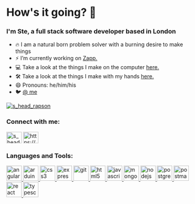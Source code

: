# How's it going? 👋 
### I'm Ste, a full stack software developer based in London

- 🔥 I am a natural born problem solver with a burning desire to make things
- ⚡ I’m currently working on [Zapp.](https://github.com/ilyadusoleil/zapp)
- 💻 Take a look at the things I make on the computer [here.](stehera.github.io)
- 🛠 Take a look at the things I make with my hands [here.](https://www.instagram.com/shrmakes/)
- 😄 Pronouns: he/him/his
- 🐦 [@ me](https://twitter.com/S_Head_Rapson)

<p align="left"> <a href="https://twitter.com/s_head_rapson" target="blank"><img src="https://img.shields.io/twitter/follow/s_head_rapson?logo=twitter&style=for-the-badge" alt="s_head_rapson" /></a> </p>

<h3 align="left">Connect with me:</h3>
<p align="left">
<a href="https://twitter.com/s_head_rapson" target="blank"><img align="center" src="https://cdn.jsdelivr.net/npm/simple-icons@3.0.1/icons/twitter.svg" alt="s_head_rapson" height="30" width="40" /></a>
<a href="https://linkedin.com/in/https://www.linkedin.com/in/stephen-head-rapson/" target="blank"><img align="center" src="https://cdn.jsdelivr.net/npm/simple-icons@3.0.1/icons/linkedin.svg" alt="https://www.linkedin.com/in/stephen-head-rapson/" height="30" width="40" /></a>
</p>

<h3 align="left">Languages and Tools:</h3>
<p align="left"> <a href="https://angular.io" target="_blank"> <img src="https://devicons.github.io/devicon/devicon.git/icons/angularjs/angularjs-original.svg" alt="angularjs" width="40" height="40"/> </a> <a href="https://www.arduino.cc/" target="_blank"> <img src="https://cdn.worldvectorlogo.com/logos/arduino-1.svg" alt="arduino" width="40" height="40"/> </a> <a href="https://www.w3schools.com/css/" target="_blank"> <img src="https://devicons.github.io/devicon/devicon.git/icons/css3/css3-original-wordmark.svg" alt="css3" width="40" height="40"/> </a> <a href="https://expressjs.com" target="_blank"> <img src="https://devicons.github.io/devicon/devicon.git/icons/express/express-original-wordmark.svg" alt="express" width="40" height="40"/> </a> <a href="https://git-scm.com/" target="_blank"> <img src="https://www.vectorlogo.zone/logos/git-scm/git-scm-icon.svg" alt="git" width="40" height="40"/> </a> <a href="https://www.w3.org/html/" target="_blank"> <img src="https://devicons.github.io/devicon/devicon.git/icons/html5/html5-original-wordmark.svg" alt="html5" width="40" height="40"/> </a> <a href="https://developer.mozilla.org/en-US/docs/Web/JavaScript" target="_blank"> <img src="https://devicons.github.io/devicon/devicon.git/icons/javascript/javascript-original.svg" alt="javascript" width="40" height="40"/> </a> <a href="https://www.mongodb.com/" target="_blank"> <img src="https://devicons.github.io/devicon/devicon.git/icons/mongodb/mongodb-original-wordmark.svg" alt="mongodb" width="40" height="40"/> </a> <a href="https://nodejs.org" target="_blank"> <img src="https://devicons.github.io/devicon/devicon.git/icons/nodejs/nodejs-original-wordmark.svg" alt="nodejs" width="40" height="40"/> </a> <a href="https://www.postgresql.org" target="_blank"> <img src="https://devicons.github.io/devicon/devicon.git/icons/postgresql/postgresql-original-wordmark.svg" alt="postgresql" width="40" height="40"/> </a> <a href="https://postman.com" target="_blank"> <img src="https://www.vectorlogo.zone/logos/getpostman/getpostman-icon.svg" alt="postman" width="40" height="40"/> </a> <a href="https://reactjs.org/" target="_blank"> <img src="https://devicons.github.io/devicon/devicon.git/icons/react/react-original-wordmark.svg" alt="react" width="40" height="40"/> </a> <a href="https://www.typescriptlang.org/" target="_blank"> <img src="https://devicons.github.io/devicon/devicon.git/icons/typescript/typescript-original.svg" alt="typescript" width="40" height="40"/> </a> </p>

